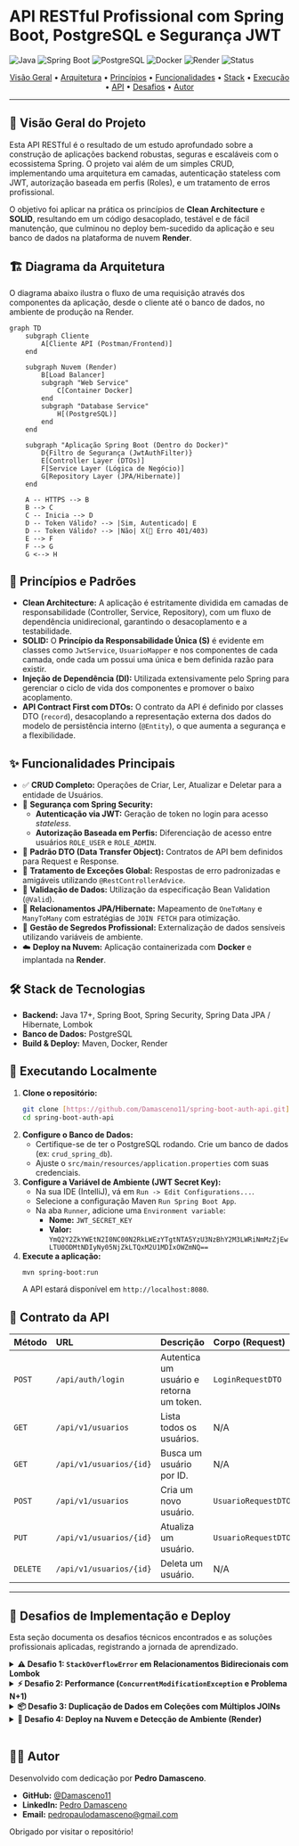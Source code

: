 # API RESTful Profissional com Spring Boot, PostgreSQL e Segurança JWT

![Java](https://img-shields-io.proxy.start.gg/badge/Java-17+-orange?style=for-the-badge&logo=openjdk) ![Spring Boot](https://img-shields-io.proxy.start.gg/badge/Spring_Boot-3.3+-green?style=for-the-badge&logo=spring) ![PostgreSQL](https://img-shields-io.proxy.start.gg/badge/PostgreSQL-16-blue?style=for-the-badge&logo=postgresql) ![Docker](https://img-shields-io.proxy.start.gg/badge/Docker-blue?style=for-the-badge&logo=docker) ![Render](https://img-shields-io.proxy.start.gg/badge/Render-46E3B7?style=for-the-badge&logo=render) ![Status](https://img-shields-io.proxy.start.gg/badge/Status-Concluído-brightgreen?style=for-the-badge)

<p align="center">
  <a href="#-visão-geral-do-projeto">Visão Geral</a> •
  <a href="#-diagrama-da-arquitetura">Arquitetura</a> •
  <a href="#-princípios-e-padrões">Princípios</a> •
  <a href="#-funcionalidades-principais">Funcionalidades</a> •
  <a href="#-stack-de-tecnologias">Stack</a> •
  <a href="#-executando-localmente">Execução</a> •
  <a href="#-contrato-da-api">API</a> •
  <a href="#-desafios-e-soluções">Desafios</a> •
  <a href="#-autor">Autor</a>
</p>

---

## 🎯 Visão Geral do Projeto

Esta API RESTful é o resultado de um estudo aprofundado sobre a construção de aplicações backend robustas, seguras e escaláveis com o ecossistema Spring. O projeto vai além de um simples CRUD, implementando uma arquitetura em camadas, autenticação stateless com JWT, autorização baseada em perfis (Roles), e um tratamento de erros profissional.

O objetivo foi aplicar na prática os princípios de **Clean Architecture** e **SOLID**, resultando em um código desacoplado, testável e de fácil manutenção, que culminou no deploy bem-sucedido da aplicação e seu banco de dados na plataforma de nuvem **Render**.

## 🏗️ Diagrama da Arquitetura

O diagrama abaixo ilustra o fluxo de uma requisição através dos componentes da aplicação, desde o cliente até o banco de dados, no ambiente de produção na Render.

```mermaid
graph TD
    subgraph Cliente
        A[Cliente API (Postman/Frontend)]
    end

    subgraph Nuvem (Render)
        B[Load Balancer]
        subgraph "Web Service"
            C[Container Docker]
        end
        subgraph "Database Service"
            H[(PostgreSQL)]
        end
    end
    
    subgraph "Aplicação Spring Boot (Dentro do Docker)"
        D{Filtro de Segurança (JwtAuthFilter)}
        E[Controller Layer (DTOs)]
        F[Service Layer (Lógica de Negócio)]
        G[Repository Layer (JPA/Hibernate)]
    end

    A -- HTTPS --> B
    B --> C
    C -- Inicia --> D
    D -- Token Válido? --> |Sim, Autenticado| E
    D -- Token Válido? --> |Não| X(🚫 Erro 401/403)
    E --> F
    F --> G
    G <--> H
```

## 📐 Princípios e Padrões

-   **Clean Architecture:** A aplicação é estritamente dividida em camadas de responsabilidade (Controller, Service, Repository), com um fluxo de dependência unidirecional, garantindo o desacoplamento e a testabilidade.
-   **SOLID:** O **Princípio da Responsabilidade Única (S)** é evidente em classes como `JwtService`, `UsuarioMapper` e nos componentes de cada camada, onde cada um possui uma única e bem definida razão para existir.
-   **Injeção de Dependência (DI):** Utilizada extensivamente pelo Spring para gerenciar o ciclo de vida dos componentes e promover o baixo acoplamento.
-   **API Contract First com DTOs:** O contrato da API é definido por classes DTO (`record`), desacoplando a representação externa dos dados do modelo de persistência interno (`@Entity`), o que aumenta a segurança e a flexibilidade.

## ✨ Funcionalidades Principais

-   ✅ **CRUD Completo:** Operações de Criar, Ler, Atualizar e Deletar para a entidade de Usuários.
-   🔐 **Segurança com Spring Security:**
    -   **Autenticação via JWT:** Geração de token no login para acesso *stateless*.
    -   **Autorização Baseada em Perfis:** Diferenciação de acesso entre usuários `ROLE_USER` e `ROLE_ADMIN`.
-   🧱 **Padrão DTO (Data Transfer Object):** Contratos de API bem definidos para Request e Response.
-   🚨 **Tratamento de Exceções Global:** Respostas de erro padronizadas e amigáveis utilizando `@RestControllerAdvice`.
-   📝 **Validação de Dados:** Utilização da especificação Bean Validation (`@Valid`).
-   🔗 **Relacionamentos JPA/Hibernate:** Mapeamento de `OneToMany` e `ManyToMany` com estratégias de `JOIN FETCH` para otimização.
-   🔑 **Gestão de Segredos Profissional:** Externalização de dados sensíveis utilizando variáveis de ambiente.
-   ☁️ **Deploy na Nuvem:** Aplicação containerizada com **Docker** e implantada na **Render**.

## 🛠️ Stack de Tecnologias

-   **Backend:** Java 17+, Spring Boot, Spring Security, Spring Data JPA / Hibernate, Lombok
-   **Banco de Dados:** PostgreSQL
-   **Build & Deploy:** Maven, Docker, Render

## 🚀 Executando Localmente

1.  **Clone o repositório:**
    ```bash
    git clone [https://github.com/Damasceno11/spring-boot-auth-api.git](https://github.com/Damasceno11/spring-boot-auth-api.git)
    cd spring-boot-auth-api
    ```
2.  **Configure o Banco de Dados:**
    -   Certifique-se de ter o PostgreSQL rodando. Crie um banco de dados (ex: `crud_spring_db`).
    -   Ajuste o `src/main/resources/application.properties` com suas credenciais.
3.  **Configure a Variável de Ambiente (JWT Secret Key):**
    -   Na sua IDE (IntelliJ), vá em `Run -> Edit Configurations...`.
    -   Selecione a configuração Maven `Run Spring Boot App`.
    -   Na aba `Runner`, adicione uma `Environment variable`:
        -   **Nome:** `JWT_SECRET_KEY`
        -   **Valor:** `YmQ2Y2ZkYWEtN2I0NC00N2RkLWEzYTgtNTA5YzU3NzBhY2M3LWRiNmMzZjEwLTU0ODMtNDIyNy05NjZkLTQxM2U1MDIxOWZmNQ==`
4.  **Execute a aplicação:**
    ```bash
    mvn spring-boot:run
    ```
    A API estará disponível em `http://localhost:8080`.

## 📡 Contrato da API

| Método | URL | Descrição | Corpo (Request) | Corpo (Response) | Acesso |
| :--- | :--- | :--- | :--- | :--- | :--- |
| `POST` | `/api/auth/login` | Autentica um usuário e retorna um token. | `LoginRequestDTO` | `LoginResponseDTO` | **Público** |
| `GET` | `/api/v1/usuarios` | Lista todos os usuários. | N/A | `List<UsuarioResponseDTO>`| **ADMIN** |
| `GET` | `/api/v1/usuarios/{id}` | Busca um usuário por ID. | N/A | `UsuarioResponseDTO` | **ADMIN** |
| `POST` | `/api/v1/usuarios` | Cria um novo usuário. | `UsuarioRequestDTO` | `UsuarioResponseDTO` | **ADMIN** |
| `PUT` | `/api/v1/usuarios/{id}` | Atualiza um usuário. | `UsuarioRequestDTO` | `UsuarioResponseDTO` | **ADMIN** |
| `DELETE`| `/api/v1/usuarios/{id}`| Deleta um usuário. | N/A | `204 No Content` | **ADMIN** |

---

## 🧠 Desafios de Implementação e Deploy

Esta seção documenta os desafios técnicos encontrados e as soluções profissionais aplicadas, registrando a jornada de aprendizado.

<details>
  <summary><strong>⚠️ Desafio 1: <code>StackOverflowError</code> em Relacionamentos Bidirecionais com Lombok</strong></summary>

  <br>

- **Problema:** A anotação `@Data` do Lombok, quando usada em entidades com relacionamentos bidirecionais (`Usuario` <-> `Produto`), gera métodos `hashCode()` e `equals()` que entram em um loop de recursão infinita, causando um `StackOverflowError`.

- **Solução:** O ciclo foi quebrado instruindo o Lombok a excluir os campos de relacionamento da geração desses métodos, utilizando as anotações `@EqualsAndHashCode.Exclude` e `@ToString.Exclude`.

  ```java
  // Em Usuario.java, no campo 'produtos'
  @ToString.Exclude
  @EqualsAndHashCode.Exclude
  @ManyToMany(fetch = FetchType.LAZY)
  private Set<Produto> produtos = new HashSet<>();
  ```
</details>

<details>
  <summary><strong>⚡ Desafio 2: Performance (<code>ConcurrentModificationException</code> e Problema N+1)</strong></summary>

  <br>

- **Problema:** A serialização de entidades com coleções *Lazy Loading* causava erros (`ConcurrentModificationException`) e a solução ingênua (`FetchType.EAGER`) levaria ao grave problema de performance N+1 selects.

- **Solução:** Implementamos consultas JPQL customizadas com **`JOIN FETCH`**. Isso instrui o Hibernate a buscar a entidade principal e suas coleções associadas em uma única e eficiente consulta SQL, garantindo que os dados estejam prontos antes da serialização.

  ```java
  // Em UsuarioRepository.java
  @Query("SELECT DISTINCT u FROM Usuario u LEFT JOIN FETCH u.enderecos LEFT JOIN FETCH u.produtos WHERE u.id = :id")
  Optional<Usuario> findByIdWithRelationships(Long id);
  ```
</details>

<details>
  <summary><strong>📦 Desafio 3: Duplicação de Dados em Coleções com Múltiplos JOINs</strong></summary>

  <br>

- **Problema:** A query com `JOIN FETCH` para múltiplas coleções (ex: `enderecos` e `produtos`) gerava um produto cartesiano no resultado do SQL, fazendo com que itens em coleções do tipo `List` aparecessem duplicados no JSON.

- **Solução:** A estrutura de dados na entidade foi alterada de `List` para `Set`. A propriedade matemática do `Set` de não permitir elementos duplicados resolveu o problema elegantemente na camada de persistência, fazendo o Hibernate descartar as duplicatas ao montar os objetos.

  ```java
  // Em Usuario.java
  @OneToMany(mappedBy = "usuario", ...)
  private Set<Endereco> enderecos = new HashSet<>(); // Trocado de List para Set
  ```
</details>

<details>
  <summary><strong>🚀 Desafio 4: Deploy na Nuvem e Detecção de Ambiente (Render)</strong></summary>

  <br>

- **Problema:** O deploy na Render falhou por múltiplos motivos:
    1.  A plataforma não detectou o projeto como `Java` devido a uma estrutura de repositório Git inicial que continha outros tipos de arquivos na raiz.
    2.  A conexão com o banco de dados falhou (`Unable to determine Dialect`) devido a incompatibilidades entre a URL de conexão da Render e o formato esperado pelo driver JDBC, além de nomes incorretos de variáveis de ambiente.

- **Solução:**
    1.  O repositório foi reestruturado para ter o projeto Java na raiz.
    2.  Adotamos o **Docker** como ambiente de deploy, criando um `Dockerfile` multi-estágio. Isso tornou o build previsível e independente da detecção da plataforma.
    3.  Corrigimos as variáveis de ambiente na Render para usar os nomes exatos que o Spring Boot espera (`SPRING_DATASOURCE_USERNAME`, etc.) e ajustamos a URL do banco para o formato `jdbc:postgresql://...`, garantindo a conexão.

  ```dockerfile
  # Dockerfile (Estágio 2 - Run)
  FROM openjdk:17-jdk-slim
  WORKDIR /app
  COPY --from=build /app/target/crud-usuario-postgress-0.0.1-SNAPSHOT.jar app.jar
  EXPOSE 10000
  ENTRYPOINT ["java", "-jar", "app.jar"]
  ```
</details>

<br>

## 👨‍💻 Autor

Desenvolvido com dedicação por **Pedro Damasceno**.

-   **GitHub:** [@Damasceno11](https://github.com/Damasceno11)
-   **LinkedIn:** [Pedro Damasceno](https://www.linkedin.com/in/pedro-damasceno-23b330150/)
-   **Email:** <pedropaulodamasceno@gmail.com>

Obrigado por visitar o repositório!